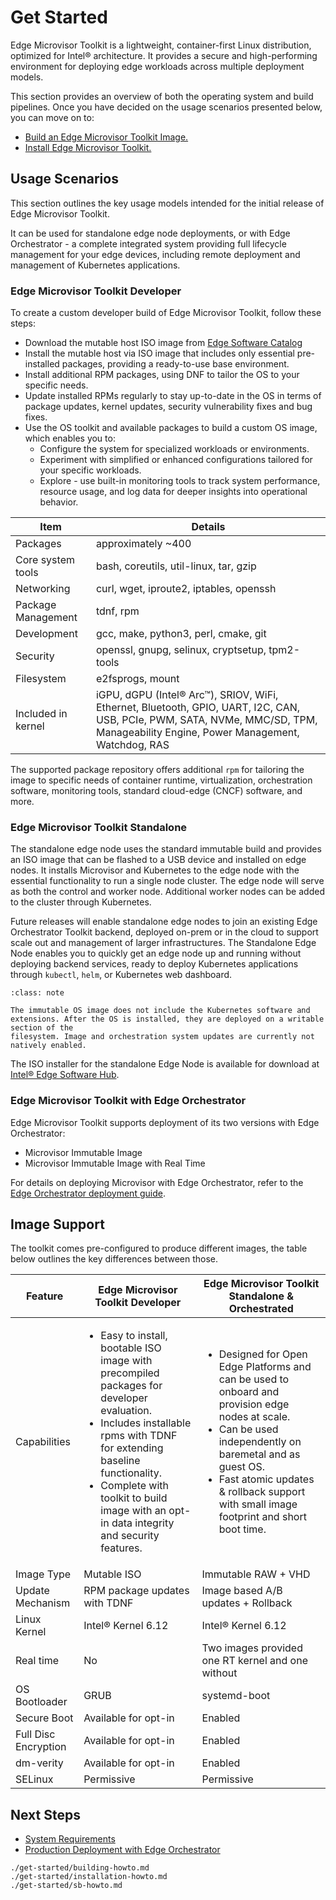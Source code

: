 # Get Started

Edge Microvisor Toolkit is a lightweight, container-first Linux distribution,
optimized for Intel® architecture. It provides a secure and high-performing environment for
deploying edge workloads across multiple deployment models.

This section provides an overview of both the operating system and build pipelines.
Once you have decided on the usage scenarios presented below, you can move on to:

- [Build an Edge Microvisor Toolkit Image.](./get-started/building-howto.md)
- [Install Edge Microvisor Toolkit.](./get-started/installation-howto.md)

## Usage Scenarios

This section outlines the key usage models intended for the initial release of
Edge Microvisor Toolkit.

It can be used for standalone edge node deployments, or with Edge
Orchestrator - a complete integrated system providing full lifecycle management for your edge
devices, including remote deployment and management of Kubernetes applications.

### Edge Microvisor Toolkit Developer

To create a custom developer build of Edge Microvisor Toolkit, follow these steps:

- Download the mutable host ISO image from [Edge Software Catalog](https://edgesoftwarecatalog.intel.com/)
- Install the mutable host via ISO image that includes only essential pre-installed packages, providing a ready-to-use base environment.
- Install additional RPM packages, using DNF to tailor the OS to your specific needs.
- Update installed RPMs regularly to stay up-to-date in the OS in terms of package updates, kernel updates, security vulnerability fixes and bug fixes.
- Use the OS toolkit and available packages to build a custom OS image, which enables you to:
  - Configure the system for specialized workloads or environments.
  - Experiment with simplified or enhanced configurations tailored for your specific workloads.
  - Explore - use built-in monitoring tools to track system performance, resource
    usage, and log data for deeper insights into operational behavior.

| Item | Details |
| -------------| ------- |
| Packages     | approximately ~400    |
| Core system tools | bash, coreutils, util-linux, tar, gzip|
| Networking | curl, wget, iproute2, iptables, openssh |
| Package Management | tdnf, rpm |
| Development | gcc, make, python3, perl, cmake, git |
| Security | openssl, gnupg, selinux, cryptsetup, tpm2-tools |
| Filesystem | e2fsprogs, mount |
| Included in kernel | iGPU, dGPU (Intel® Arc&trade;), SRIOV, WiFi, Ethernet, Bluetooth, GPIO, UART, I2C, CAN, USB, PCIe, PWM, SATA, NVMe, MMC/SD, TPM, Manageability Engine, Power Management, Watchdog, RAS |

The supported package repository offers additional `rpm` for tailoring the image to specific needs of container runtime, virtualization, orchestration software, monitoring tools, standard cloud-edge (CNCF) software, and more.

### Edge Microvisor Toolkit Standalone

The standalone edge node uses the standard immutable build and provides an ISO image that can be flashed to a USB device and installed on edge nodes. It installs Microvisor and Kubernetes to the edge node with the essential functionality to run a single node cluster. The edge node will serve as both the control and worker node. Additional worker nodes can be added to the cluster through Kubernetes.

Future releases will enable standalone edge nodes to join an existing Edge Orchestrator Toolkit backend, deployed on-prem or in the cloud to support scale out and management of larger infrastructures. The Standalone Edge Node enables you to quickly get an edge node up and running without deploying backend services, ready to deploy Kubernetes applications through `kubectl`, `helm`, or Kubernetes web dashboard.

```{admonition} The standalone edge node does not support the real-time version currently.
:class: note

The immutable OS image does not include the Kubernetes software and
extensions. After the OS is installed, they are deployed on a writable section of the
filesystem. Image and orchestration system updates are currently not natively enabled.
```

The ISO installer for the standalone Edge Node is available for download at
[Intel® Edge Software Hub](https://edgesoftwarecatalog.intel.com/).


### Edge Microvisor Toolkit with Edge Orchestrator

Edge Microvisor Toolkit supports deployment of its two versions with Edge Orchestrator:

- Microvisor Immutable Image
- Microvisor Immutable Image with Real Time

For details on deploying Microvisor with Edge Orchestrator, refer to the
[Edge Orchestrator deployment guide](../user-guide/deployment-edge-orchestrator.md).

## Image Support

The toolkit comes pre-configured to produce different images, the table below outlines the key
differences between those.


|  Feature         | Edge Microvisor Toolkit Developer | Edge Microvisor Toolkit Standalone & Orchestrated                                   |
| -----------------| -------------------- | ------------------------------------------------- |
| Capabilities | <ul><li>Easy to install, bootable ISO image with precompiled packages for developer evaluation.</li> <li> Includes installable rpms with TDNF for extending baseline functionality.</li> <li>Complete with toolkit to build image with an opt-in data integrity and security features.</li></ul> | <ul><li>Designed for Open Edge Platforms and can be used to onboard and provision edge nodes at scale.</li><li>Can be used independently on baremetal and as guest OS.</li><li>Fast atomic updates & rollback support with small image footprint and short boot time.|
| Image Type       | Mutable ISO          | Immutable RAW + VHD                               |
| Update Mechanism | RPM package updates with TDNF | Image based A/B updates + Rollback       |
| Linux Kernel     | Intel® Kernel 6.12   | Intel® Kernel 6.12                                |
| Real time        | No                   | Two images provided one RT kernel and one without |
| OS Bootloader    | GRUB                 | systemd-boot                                      |
| Secure Boot      | Available for opt-in | Enabled                                           |
| Full Disc Encryption | Available for opt-in | Enabled                                       |
| dm-verity        | Available for opt-in | Enabled                                           |
| SELinux          | Permissive           | Permissive                                        |

## Next Steps

- [System Requirements](./introduction)
- [Production Deployment with Edge Orchestrator](./deployment-edge-orchestrator.md)


```{toctree}
./get-started/building-howto.md
./get-started/installation-howto.md
./get-started/sb-howto.md
```
